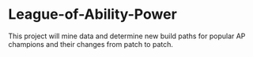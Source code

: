 # League-of-Ability-Power
This project will mine data and determine new build paths for popular AP champions and their changes from patch to patch.

